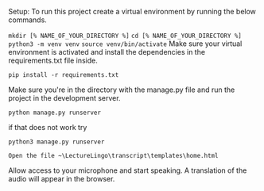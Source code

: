 Setup:
To run this project create a virtual environment by running the below commands.

`mkdir [% NAME_OF_YOUR_DIRECTORY %]`
`cd [% NAME_OF_YOUR_DIRECTORY %]`
`python3 -m venv venv`
`source venv/bin/activate`
Make sure your virtual environment is activated and install the dependencies in the requirements.txt file inside.

`pip install -r requirements.txt`

Make sure you're in the directory with the manage.py file and run the project in the development server.

`python manage.py runserver`

if that does not work try

`python3 manage.py runserver`

`Open the file ~\LectureLingo\transcript\templates\home.html`

Allow access to your microphone and start speaking. A translation of the audio will appear in the browser.
